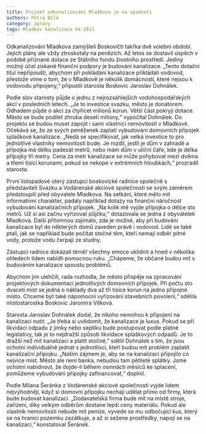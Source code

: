 ```yaml
---
title: Projekt odkanalizování Mladkova je na spadnutí
authors: Petra Bílá
category: zprávy
tags: Mladkov kanalizace 44-2013
---
```


Odkanalizování Mladkova zamýšleli Boskovičtí takřka dvě volební období. Jejich plány ale vždy ztroskotaly na penězích. Až letos se dostavil úspěch v podobě přiznané dotace ze Státního fondu životního prostředí. Jediný možný účel získané finanční podpory je budování kanalizace. „Tento dotační titul nepřipouští, abychom při pokládání kanalizace přikládali vodovod, přestože víme o tom, že v Mladkově je několik domácností, které nejsou k vodovodu připojeny,“ připustil starosta Boskovic Jaroslav Dohnálek.

Podle slov starosty půjde o jednu z nejrozsáhlejších vodohospodářských akcí v posledních letech. „Je to investice svazku, město je donátorem. Odhadem půjde o akci za čtyřicet milionů korun. Větší část pokryjí dotace. Město se bude podílet zhruba deseti miliony,“ vypočítal Dohnálek. Do projektu se budou muset zapojit i sami vlastníci nemovitostí v Mladkově. Očekává se, že ze svých peněženek zaplatí vybudování domovních přípojek splaškové kanalizace. „Nedá se specifikovat, jak velká investice to pro jednotlivé vlastníky nemovitostí bude. Je rozdíl, jestli je dům v zahradě a přípojka má délku padesát metrů, nebo mám dům v uliční čáře, kde je délka přípojky tři metry. Cena za metr kanalizace se může pohybovat mezi dvěma a třemi tisíci korunami, pokud se nekope v extrémních hloubkách,“ prozradil starosta.

První listopadové úterý zástupci boskovické radnice společně s představiteli Svazku a Vodárenské akciové společnosti se svým záměrem předstoupili před obyvatele Mladkova. Na setkání, které mělo mít informativní charakter, padaly například dotazy na finanční náročnost vybudování kanalizačních přípojek. „Na kolik mě vyjde přípojka o délce sto metrů. Už si asi začnu vyřizovat půjčku,“ dotazovala se jedna z obyvatelek Mladkova. Další přítomnou zajímalo, zda je možné, aby při budování kanalizace byl do některých domů zaveden právě i vodovod. Lidé se také ptali, jak se například bude počítat stočné těm, kteří nemají odběr pitné vody, protože vodu čerpají ze studny.

Zástupci radnice dokázali téměř všechny emoce uklidnit a hned v několika ohledech lidem nabídli pomocnou ruku. „Chápeme, že občané budou mít s budováním kanalizace spoustu problémů.

Abychom jim ulehčili, rada rozhodla, že město přispěje na zpracování projektových dokumentací jednotlivých domovních přípojek. Při počtu sto dvaceti míst se jedná o náklady dva až tři tisíce korun na jedno přípojné místo. Chceme být také nápomocni vyřizování stavebních povolení,“ sdělila místostarostka Boskovic Jaromíra Vítková.

Starosta Jaroslav Dohnálek dodal, že nikoho nemohou k připojení na kanalizaci nutit. „Je třeba si uvědomit, že kanalizace je luxus. Pokud se při likvidaci odpadu z jímky nebo septiku bude postupovat podle platné legislativy, tak je to nejdražší způsob likvidace splaškových odpadů. Je to dražší než mít kanalizaci a platit stočné,“ sdělil Dohnálek s tím, že jsou ochotni individuálně jednat s jednotlivci, kteří budou mít problém zaplatit kanalizační přípojku. „Naším zájmem je, aby se na kanalizaci připojilo co nejvíce míst. Město ale není banka, nebudou tam pětileté splátky. Jsme ochotni nabídnout, že dojde-li během osmnácti měsíců ke splacení, pomůžeme vybudování přípojky zafinancovat,“ doplnil.

Podle Milana Šeránka z Vodárenské akciové společnosti vyjde lidem nejvýhodněji, když si domovní přípojku nechají udělat přímo od firmy, která bude budovat kanalizaci. „Dodavatelská firma bude mít na místě stroje, zařízení, díky velkým odběrům dostane lepší ceny materiálu. Pokud ale vlastník nemovitosti nebude mít peníze, vyvede se mu odbočující kus, který se na hranici pozemku zazátkuje, a až si sežene prostředky, napojí se na kanalizaci,“ konstatoval Šeránek.
